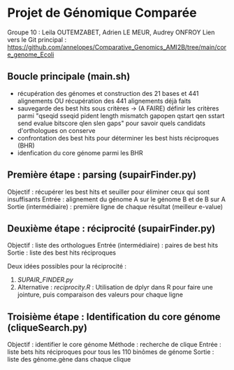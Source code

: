# Projet de Génomique Comparée
Groupe 10 : Leila OUTEMZABET, Adrien LE MEUR, Audrey ONFROY
Lien vers le Git principal : https://github.com/annelopes/Comparative_Genomics_AMI2B/tree/main/core_genome_Ecoli

## Boucle principale (main.sh)
- récupération des génomes et construction des 21 bases et 441 alignements OU récupération des 441 alignements déjà faits
- sauvegarde des best hits sous critères
 → (A FAIRE) définir les critères parmi "qseqid sseqid pident length mismatch gapopen qstart qen sstart send evalue bitscore qlen slen gaps" pour savoir quels candidats d'orthologues on conserve
- confrontation des best hits pour déterminer les best hists réciproques (BHR)
- idenfication du core génome parmi les BHR

## Première étape : parsing (supairFinder.py)
Objectif : récupérer les best hits et seuiller pour éliminer ceux qui sont insuffisants
Entrée : alignement du génome A sur le génome B et de B sur A
Sortie (intermédiaire) : première ligne de chaque résultat (meilleur e-value)

## Deuxième étape : réciprocité (supairFinder.py)
Objectif : liste des orthologues
Entrée (intermédiaire) : paires de best hits
Sortie : liste des best hits réciproques

Deux idées possibles pour la réciprocité :
1) *SUPAIR_FINDER.py*
2) Alternative : *reciprocity.R* : Utilisation de dplyr dans R pour faire une jointure, puis comparaison des valeurs pour chaque ligne

## Troisième étape : Identification du core génome (cliqueSearch.py)
Objectif : identifier le core génome
Méthode : recherche de clique
Entrée : liste bets hits réciproques pour tous les 110 binômes de génome
Sortie : liste des génome.gène dans chaque clique
